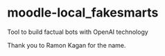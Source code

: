 # moodle-local_fakesmarts
Tool to build factual bots with OpenAI technology

Thank you to Ramon Kagan for the name.
